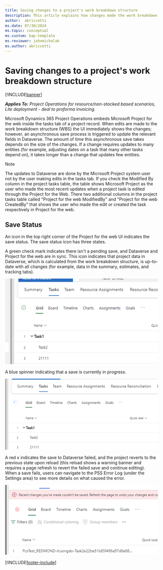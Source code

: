 ```yaml
--- 
title: Saving changes to a project's work breakdown structure 
description: This article explains how changes made the work breakdown structure are saved to Dataverse.
author:  abriccetti
ms.date: 07/30/2024  
ms.topic: conceptual
ms.custom: bap-template
ms.reviewer: johnmichalak
ms.author: abriccetti
--- 
```


# Saving changes to a project's work breakdown structure

[!INCLUDE[banner](../includes/banner.md)]

_**Applies To:** Project Operations for resource/non-stocked based scenarios, Lite deployment - deal to proforma invoicing._

Microsoft Dynamics 365 Project Operations embeds Microsoft Project for the web inside the tasks tab of a project record. When edits are made to the work breakdown structure (WBS) the UI immediately shows the changes; however, an asynchronous save process is triggered to update the relevant fields in Dataverse. The amount of time this asynchronous save takes depends on the size of the changes. If a change requires updates to many entities (for example, adjusting dates on a task that many other tasks depend on), it takes longer than a change that updates few entities.

> [!NOTE]
>  The updates to Dataverse are done by the Microsoft Project system user not by the user making edits in the tasks tab. If you check the Modified By column in the project tasks table, the table shows Microsoft Project as the user who made the most recent updates when a project task is edited through the Project for the Web. There two additional columns in the project tasks table called "Project for the web ModifiedBy" and "Project for the web CreatedBy" that shows the user who made the edit or created the task respectively in Project for the web.
> 
## Save Status

An icon in the top right corner of the Project for the web UI indicates the save status. The save status icon has three states.

A green check mark indicates there isn't a pending save, and Dataverse and Project for the web are in sync. This icon indicates that project data in Dataverse, which is calculated from the work breakdown structure, is up-to-date with all changes (for example, data in the summary, estimates, and tracking tabs).

![No pending save.](media/savecomplete.png)

A blue spinner indicating that a save is currently in progress.

![Save in progress.](media/saveinprogress.png)

A red x indicates the save to Dataverse failed, and the project reverts to the previous state upon reload (this reload shows a warning banner and requires a page refresh to revert the failed save and continue editing). When a save fails, users can navigate to the PSS Error Log (under the Settings area) to see more details on what caused the error.

![Save failure.](media/savefailure.png)

[!INCLUDE[footer-include](../includes/footer-banner.md)]

